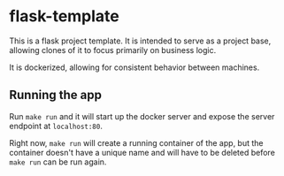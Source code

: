 # flask-template

This is a flask project template. It is intended to serve as a project base, allowing clones of it to focus primarily on business logic.

It is dockerized, allowing for consistent behavior between machines.

## Running the app

Run `make run` and it will start up the docker server and expose the server endpoint at `localhost:80`.

Right now, `make run` will create a running container of the app, but the container doesn't have a unique name and will have to be deleted before `make run` can be run again.
